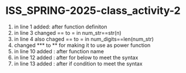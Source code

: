 # ISS_SPRING-2025-class_activity-2

1. in line 1 added: after function definiton
2. in line 3 changed == to = in num_str==str(n)
3. in line 4 also chaged == to = in num_digits==len(num_str)
4. changed *** to ** for making it to use as power function
5. in line 10 added : after function name
6. in line 12 added : after for below to meet the syntax
7. in line 13 added : after if condition to meet the syntax
